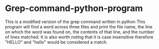 # Grep-command-python-program
This is a modified version of the grep command written in python
This program will find a word across three files and print the file name, the line on which the word was found on, 
the contents of that line, and the number of lines matched.
It is also worth noting that it is case insensitive therefore "HELLO" and "hello" would be considered a match.
